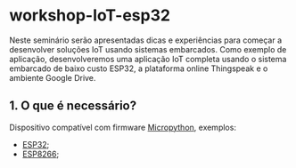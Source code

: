 # workshop-IoT-esp32

Neste seminário serão apresentadas dicas e experiências para começar a desenvolver soluções IoT usando sistemas embarcados. Como exemplo de aplicação, desenvolveremos uma aplicação IoT completa usando o sistema embarcado de baixo custo ESP32, a plataforma online Thingspeak e o ambiente Google Drive.

## 1. O que é necessário?
Dispositivo compatível com firmware [Micropython](www.micropython.org), exemplos:
* [ESP32](http://www.micropython.org/download/esp32/);
* [ESP8266](http://www.micropython.org/download/esp8266/);
